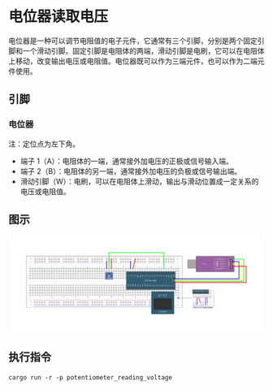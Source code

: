 # 电位器读取电压

电位器是一种可以调节电阻值的电子元件，它通常有三个引脚，分别是两个固定引脚和一个滑动引脚。固定引脚是电阻体的两端，滑动引脚是电刷，它可以在电阻体上移动，改变输出电压或电阻值。电位器既可以作为三端元件，也可以作为二端元件使用。

## 引脚

### 电位器

注：定位点为左下角。

- 端子 1（A）：电阻体的一端，通常接外加电压的正极或信号输入端。
- 端子 2（B）：电阻体的另一端，通常接外加电压的负极或信号输出端。
- 滑动引脚（W）：电刷，可以在电阻体上滑动，输出与滑动位置成一定关系的电压或电阻值。

## 图示

![](../../../images/电位器引脚配置.jpg)

## 执行指令

```shell
cargo run -r -p potentiometer_reading_voltage
```

